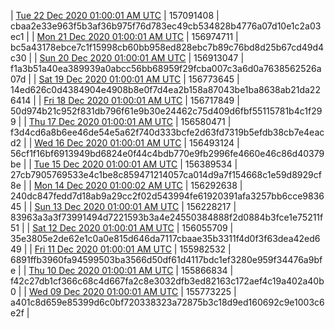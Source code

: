 | [Tue 22 Dec 2020 01:00:01 AM UTC]() | 157091408 | cbaa2e33e963f5b3af36b975f76d783ec49cb534828b4776a07d10e1c2a03ec1 | 
| [Mon 21 Dec 2020 01:00:01 AM UTC]() | 156974711 | bc5a43178ebce7c1f15998cb60bb958ed828ebc7b89c76bd8d25b67cd49d4c30 | 
| [Sun 20 Dec 2020 01:00:01 AM UTC]() | 156913047 | f1a3b51a40ea389939a0abcc56bb68959f29fcba007c3a6d0a7638562526a07d | 
| [Sat 19 Dec 2020 01:00:01 AM UTC]() | 156773645 | 14ed626c0d4384904e4908b8e0f7d4ea2b158a87043be1ba8638ab21da226414 | 
| [Fri 18 Dec 2020 01:00:01 AM UTC]() | 156717849 | 50d974b21c952f831db796f61e9b30e24462c75d409d6fbf55115781b4c1f299 | 
| [Thu 17 Dec 2020 01:00:01 AM UTC]() | 156580471 | f3d4cd6a8b6ee46de54e5a62f740d333bcfe2d63fd7319b5efdb38cb7e4eacd2 | 
| [Wed 16 Dec 2020 01:00:01 AM UTC]() | 156493124 | 56cf1f16bf6913949bd6824e0f44c4bdb770e9fb2996fe4660e46c86d40379be | 
| [Tue 15 Dec 2020 01:00:01 AM UTC]() | 156389534 | 27cb7905769533e4c1be8c859471214057ca014d9a7f154668c1e59d8929cf8e | 
| [Mon 14 Dec 2020 01:00:02 AM UTC]() | 156292638 | 240dc847fedd7d18ab9a29cc2f02d543994fe61920391afa3257bb6cce983645 | 
| [Sun 13 Dec 2020 01:00:01 AM UTC]() | 156228217 | 83963a3a3f73991494d7221593b3a4e24550384888f2d0884b3fce1e75211f51 | 
| [Sat 12 Dec 2020 01:00:01 AM UTC]() | 156055709 | 35e3805e2de62e1c0a0e815d646da7117cbaae35b3311f4d0f3f63dea42ed649 | 
| [Fri 11 Dec 2020 01:00:01 AM UTC]() | 155982532 | 6891ffb3960fa94599503ba3566d50df61d4117bdc1ef3280e959f34476a9bfe | 
| [Thu 10 Dec 2020 01:00:01 AM UTC]() | 155866834 | f42c27db1cf366c68c4d667fa2c8e3032dfb3ed82163c172aef4c19a402a40b0 | 
| [Wed 09 Dec 2020 01:00:01 AM UTC]() | 155773225 | a401c8d659e85399d6c0bf720338323a72875b3c18d9ed160692c9e1003c6e2f | 
